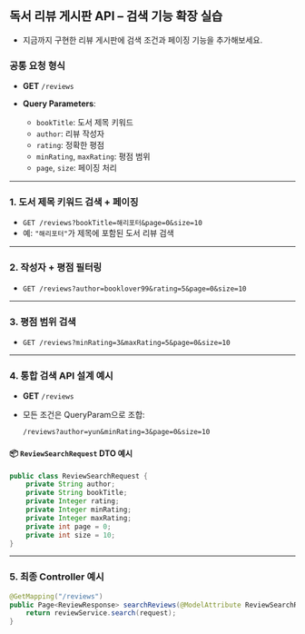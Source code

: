 ## 독서 리뷰 게시판 API – 검색 기능 확장 실습

- 지금까지 구현한 리뷰 게시판에 검색 조건과 페이징 기능을 추가해보세요.

### 공통 요청 형식

* **GET** `/reviews`
* **Query Parameters**:

    * `bookTitle`: 도서 제목 키워드
    * `author`: 리뷰 작성자
    * `rating`: 정확한 평점
    * `minRating`, `maxRating`: 평점 범위
    * `page`, `size`: 페이징 처리

---

### 1. 도서 제목 키워드 검색 + 페이징

* `GET /reviews?bookTitle=해리포터&page=0&size=10`
* 예: `"해리포터"`가 제목에 포함된 도서 리뷰 검색

---

### 2. 작성자 + 평점 필터링

* `GET /reviews?author=booklover99&rating=5&page=0&size=10`

---

### 3. 평점 범위 검색

* `GET /reviews?minRating=3&maxRating=5&page=0&size=10`

---

### 4. 통합 검색 API 설계 예시

* **GET** `/reviews`
* 모든 조건은 QueryParam으로 조합:

  ```
  /reviews?author=yun&minRating=3&page=0&size=10
  ```

#### 📦 `ReviewSearchRequest` DTO 예시

```java
public class ReviewSearchRequest {
    private String author;
    private String bookTitle;
    private Integer rating;
    private Integer minRating;
    private Integer maxRating;
    private int page = 0;
    private int size = 10;
}
```
---

### 5. 최종 Controller 예시

```java
@GetMapping("/reviews")
public Page<ReviewResponse> searchReviews(@ModelAttribute ReviewSearchRequest request) {
    return reviewService.search(request);
}
```